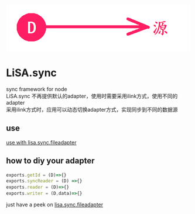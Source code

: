 <div align=center><img src="https://raw.githubusercontent.com/apporoad/LiSA.sync/master/docs/logo.png"/></div>

# LiSA.sync
sync framework for node   
LiSA.sync 不再提供默认的adapter，使用时需要采用ilink方式，使用不同的adapter  
采用ilink方式时，应用可以动态切换adapter方式，实现同步到不同的数据源  

## use

[use with lisa.sync.fileadapter](https://github.com/apporoad/LiSA.sync.fileAdapter.js.git)


## how to diy your adapter 
```js
exports.getId = (D)=>{}
exports.syncReader = (D) =>{}
exports.reader = (D)=>{}
exports.writer = (D,data)=>{}
```
just have a peek on [lisa.sync.fileadapter](https://github.com/apporoad/LiSA.sync.fileAdapter.js.git)